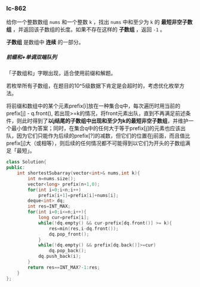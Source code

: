 ### lc-862

给你一个整数数组 `nums` 和一个整数 `k` ，找出 `nums` 中和至少为 `k` 的 **最短非空子数组** ，并返回该子数组的长度。如果不存在这样的 **子数组** ，返回 `-1` 。

**子数组** 是数组中 **连续** 的一部分。



##### 前缀和+单调双端队列

「子数组和」字眼出现，适合使用前缀和解题。

若枚举所有子数组，在题目的10^5级数据下肯定是会超时的，考虑优化枚举方法。

将前缀和数组中的某个元素prefix[i]放在一种集合q中，每次遍历时用当前的prefix[j] - q.front(), 若出现>=k的情况，将front元素出队，直到不再满足前述条件，则此时得到了**以j结尾的子数组中出现和至少为k的最短非空子数组**，并维护一个最小值作为答案；同时，在集合q中的任何大于等于prefix[j]的元素也应该出队，因为它们只能作为后续的prefix[?]的减数，但它们的位置在j前面，而且值比prefix[j]大（或相等），则后续的任何情况都不可能得到以它们为开头的子数组满足「最短」。



```c++
class Solution{
public:
	int shortestSubarray(vector<int>& nums,int k){
		int n=nums.size();
		vector<long> prefix(n+1,0);
		for(int i=0;i<n;i++)
			prefix[i+1]=prefix[i]+nums[i];
		deque<int> dq;
		int res=INT_MAX;
		for(int i=0;i<=n;i++){
			long cur=prefix[i];
			while(!dq.empty() && cur-prefix[dq.front()] >= k){
				res=min(res,i-dq.front());
				dq.pop_front();
			}
			while(!dq.empty() && prefix[dq.back()]>=cur)
				dq.pop_back();
			dq.push_back(i);
		}
		return res==INT_MAX?-1:res;
	}
};
```


